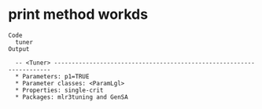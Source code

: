# print method workds

    Code
      tuner
    Output
      
      -- <Tuner> ---------------------------------------------------------------------
      * Parameters: p1=TRUE
      * Parameter classes: <ParamLgl>
      * Properties: single-crit
      * Packages: mlr3tuning and GenSA

